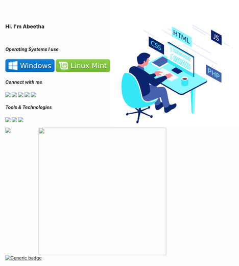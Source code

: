 <img src=./asserts/about.gif width=400  height=400 align="right" STYLE="position: absolute ; top:0;right:0">

<h3>Hi. I'm Abeetha</h3> <br> 


<h5>Operating Systems I use</h5>

![](./asserts/windows.svg?style=style=flat&logo=windows&logoColor=white)
![](./asserts/mint.svg?style=flat&logo=linux-mint&logoColor=white) 
![](./asserts/ubuntu.svg?style=flat&logo=ubuntu&logoColor=white)


<h5>Connect with me</h5> 
  
   ![]( https://img.shields.io/badge/WhatsApp-25D366?style=for-the-badge&logo=whatsapp&logoColor=white)
   ![](https://img.shields.io/badge/Telegram-2CA5E0?style=for-the-badge&logo=telegram&logoColor=white)
   ![](https://img.shields.io/badge/Slack-4A154B?style=for-the-badge&logo=slack&logoColor=white)
   ![](https://img.shields.io/badge/Twitter-1DA1F2?style=for-the-badge&logo=twitter&logoColor=white)
   ![](https://img.shields.io/badge/LinkedIn-0077B5?style=for-the-badge&logo=linkedin&logoColor=white)
    <br>
 <h5>Tools & Technologies</h5> 
  
   ![](https://img.shields.io/badge/HTML5-E34F26?style=for-the-badge&logo=html5&logoColor=white)
   ![](https://img.shields.io/badge/CSS3-1572B6?style=for-the-badge&logo=css3&logoColor=white)
   ![](https://img.shields.io/badge/Java-ED8B00?style=for-the-badge&logo=java&logoColor=white)
   
   
   
   

<img align="right" src="https://github-readme-stats.vercel.app/api/top-langs/?username=AbeethaHeshan&theme=buefy" width=400  height=400 >

 
![](https://github-readme-stats.vercel.app/api?username=AbeethaHeshan&theme=buefy&show_icons=true)



[![Generic badge](https://img.shields.io/badge/A-V-<COLOR>.svg)](https://shields.io/)





